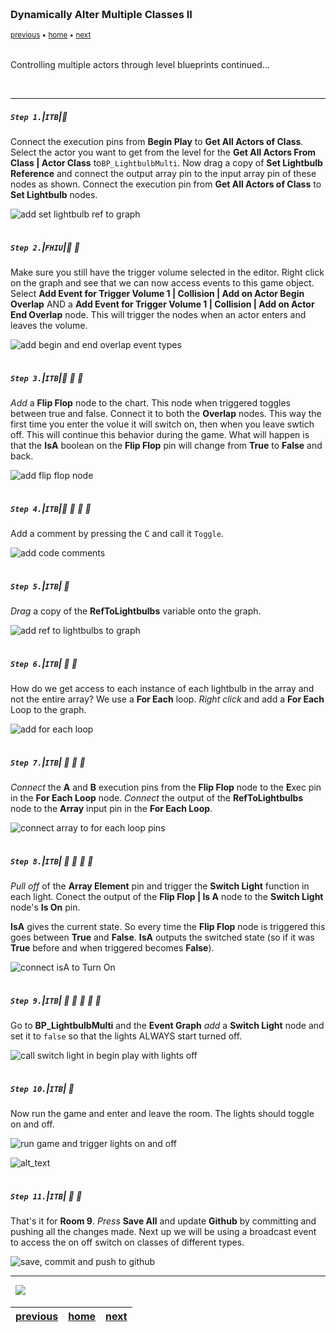 <img src="https://via.placeholder.com/1000x4/45D7CA/45D7CA" alt="drawing" height="4px"/>

### Dynamically Alter Multiple Classes II

<sub>[previous](../multiple-actors/README.md#user-content-dynamically-alter-multiple-classes) • [home](../README.md#user-content-ue4-blueprints) • [next](../interface/README.md#user-content-communicate-through-interface)</sub>

<img src="https://via.placeholder.com/1000x4/45D7CA/45D7CA" alt="drawing" height="4px"/>

Controlling multiple actors through level blueprints continued...

<br>

---


##### `Step 1.`\|`ITB`|:small_blue_diamond:

Connect the execution pins from **Begin Play** to **Get All Actors of Class**. Select the actor you want to get from the level for the **Get All Actors From Class | Actor Class** to`BP_LightbulbMulti`. Now drag a copy of **Set Lightbulb Reference** and connect the output array pin to the input array pin of these nodes as shown. Connect the execution pin from **Get All Actors of Class** to **Set Lightbulb** nodes.

![add set lightbulb ref to graph](images/SayYesRm10.jpg)

<img src="https://via.placeholder.com/500x2/45D7CA/45D7CA" alt="drawing" height="2px" alt = ""/>

##### `Step 2.`\|`FHIU`|:small_blue_diamond: :small_blue_diamond: 

Make sure you still have the trigger volume selected in the editor. Right click on the graph and see that we can now access events to this game object. Select **Add Event for Trigger Volume 1 | Collision | Add on Actor Begin Overlap** AND a **Add Event for Trigger Volume 1 | Collision | Add on Actor End Overlap** node. This will trigger the nodes when an actor enters and leaves the volume.

![add begin and end overlap event types](images/GetAllActorsOfClass.jpg)

<img src="https://via.placeholder.com/500x2/45D7CA/45D7CA" alt="drawing" height="2px" alt = ""/>

##### `Step 3.`\|`ITB`|:small_blue_diamond: :small_blue_diamond: :small_blue_diamond:

*Add* a **Flip Flop** node to the chart. This node when triggered toggles between true and false. Connect it to both the **Overlap** nodes. This way the first time you enter the volue it will switch on, then when you leave swtich off. This will continue this behavior during the game. What will happen is that the **IsA** boolean on the **Flip Flop** pin will change from **True** to **False** and back.

![add flip flop node](images/ActorClassBPSelectRm10.jpg)

<img src="https://via.placeholder.com/500x2/45D7CA/45D7CA" alt="drawing" height="2px" alt = ""/>

##### `Step 4.`\|`ITB`|:small_blue_diamond: :small_blue_diamond: :small_blue_diamond: :small_blue_diamond:

Add a comment by pressing the <kbd>C</kbd> and call it `Toggle`.

![add code comments](images/ActorArrayOut.jpg)

<img src="https://via.placeholder.com/500x2/45D7CA/45D7CA" alt="drawing" height="2px" alt = ""/>

##### `Step 5.`\|`ITB`| :small_orange_diamond:

*Drag* a copy of the **RefToLightbulbs** variable onto the graph.

![add ref to lightbulbs to graph](images/DragRefToLightbulbs.jpg)

<img src="https://via.placeholder.com/500x2/45D7CA/45D7CA" alt="drawing" height="2px" alt = ""/>

##### `Step 6.`\|`ITB`| :small_orange_diamond: :small_blue_diamond:

How do we get access to each instance of each lightbulb in the array and not the entire array? We use a **For Each** loop. *Right click* and add a **For Each** Loop to the graph.

![add for each loop](images/ConnectActorToForEachRm10.jpg)

<img src="https://via.placeholder.com/500x2/45D7CA/45D7CA" alt="drawing" height="2px" alt = ""/>

##### `Step 7.`\|`ITB`| :small_orange_diamond: :small_blue_diamond: :small_blue_diamond:

*Connect* the **A** and **B** execution pins from the **Flip Flop** node to the **E**xec pin in the **For Each Loop** node. *Connect* the output of the **RefToLightbulbs** node to the **Array** input pin in the **For Each Loop**.

![connect array to for each loop pins](images/ArrayElementSwitchLightRm10.jpg)

<img src="https://via.placeholder.com/500x2/45D7CA/45D7CA" alt="drawing" height="2px" alt = ""/>

##### `Step 8.`\|`ITB`| :small_orange_diamond: :small_blue_diamond: :small_blue_diamond: :small_blue_diamond:

*Pull off* of the **Array Element** pin and trigger the **Switch Light** function in each light. Conect the output of the **Flip Flop | Is A** node to the **Switch Light** node's **Is On** pin.

**IsA** gives the current state.  So every time the **Flip Flop** node is triggered this goes between **True** and **False**.  **IsA** outputs the switched state (so if it was **True** before and when triggered becomes **False**).

![connect isA to Turn On](images/SwitchLightOnOff.jpg)

<img src="https://via.placeholder.com/500x2/45D7CA/45D7CA" alt="drawing" height="2px" alt = ""/>

##### `Step 9.`\|`ITB`| :small_orange_diamond: :small_blue_diamond: :small_blue_diamond: :small_blue_diamond: :small_blue_diamond:

Go to **BP_LightbulbMulti** and the **Event Graph** *add* a **Switch Light** node and set it to `false` so that the lights ALWAYS start turned off.

![call switch light in begin play with lights off](images/image_09.jpg)

<img src="https://via.placeholder.com/500x2/45D7CA/45D7CA" alt="drawing" height="2px" alt = ""/>

##### `Step 10.`\|`ITB`| :large_blue_diamond:

Now run the game and enter and leave the room. The lights should toggle on and off.

![run game and trigger lights on and off](images/TurnOnOffLights.gif)

![alt_text](images/.jpg)

<img src="https://via.placeholder.com/500x2/45D7CA/45D7CA" alt="drawing" height="2px" alt = ""/>

##### `Step 11.`\|`ITB`| :large_blue_diamond: :small_blue_diamond: 

That's it for **Room 9**. *Press* **Save All** and update **Github** by committing and pushing all the changes made. Next up we will be using a broadcast event to access the on off switch on classes of different types.

![save, commit and push to github](images/Room9GitHub.jpg)

___


<img src="https://via.placeholder.com/1000x4/dba81a/dba81a" alt="drawing" height="4px" alt = ""/>

<img src="https://via.placeholder.com/1000x100/45D7CA/000000/?text=Next Up - Communicate Through Interface">

<img src="https://via.placeholder.com/1000x4/dba81a/dba81a" alt="drawing" height="4px" alt = ""/>

| [previous](../multiple-actors/README.md#user-content-dynamically-alter-multiple-classes)| [home](../README.md#user-content-ue4-blueprints) | [next](../interface/README.md#user-content-communicate-through-interface)|
|---|---|---|
